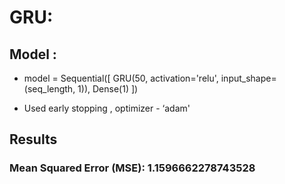 # GRU: 
## Model : 
- model = Sequential([
GRU(50, activation='relu', input_shape=(seq_length, 1)),
Dense(1)
])

- Used early stopping , optimizer - ‘adam'

## Results
### Mean Squared Error (MSE): 1.1596662278743528
